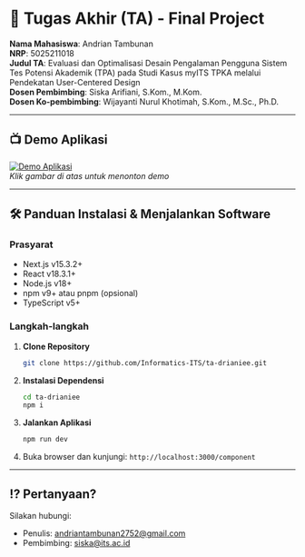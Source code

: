 # 🏁 Tugas Akhir (TA) - Final Project
  
**Nama Mahasiswa**: Andrian Tambunan  
**NRP**: 5025211018  
**Judul TA**: Evaluasi dan Optimalisasi Desain Pengalaman Pengguna Sistem Tes Potensi Akademik (TPA) pada Studi Kasus myITS TPKA melalui Pendekatan User-Centered Design  
**Dosen Pembimbing**: Siska Arifiani, S.Kom., M.Kom.  
**Dosen Ko-pembimbing**: Wijayanti Nurul Khotimah, S.Kom., M.Sc., Ph.D.  

---

## 📺 Demo Aplikasi  
  
[![Demo Aplikasi](https://github.com/user-attachments/assets/480999c5-358a-46ce-b954-c1fc03bfd73f)](https://www.youtube.com/watch?v=FZzLCT1cSRQ)  
*Klik gambar di atas untuk menonton demo*

---

## 🛠 Panduan Instalasi & Menjalankan Software  

### Prasyarat  
  - Next.js v15.3.2+
  - React v18.3.1+
  - Node.js v18+
  - npm v9+ atau pnpm (opsional)
  - TypeScript v5+

### Langkah-langkah  
1. **Clone Repository**  
   ```bash
   git clone https://github.com/Informatics-ITS/ta-drianiee.git
   ```
2. **Instalasi Dependensi**
   ```bash
   cd ta-drianiee
   npm i
   ```
4. **Jalankan Aplikasi**
   ```bash
   npm run dev
   ```
5. Buka browser dan kunjungi: `http://localhost:3000/component` 

---

## ⁉️ Pertanyaan?

Silakan hubungi:

* Penulis: [andriantambunan2752@gmail.com](mailto:andriantambunan2752@gmail.com)
* Pembimbing: [siska@its.ac.id](mailto:siska@its.ac.id)
